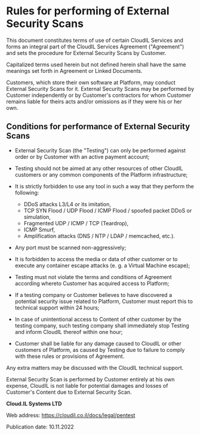 # Rules for performing of External Security Scans

This document constitutes terms of use of certain CloudIL Services and forms an integral part of the CloudIL Services Agreement ("Agreement") and sets the procedure for External Security Scans by Customer.

Capitalized terms used herein but not defined herein shall have the same meanings set forth in Agreement or Linked Documents.

Customers, which store their own software at Platform, may conduct External Security Scans for it. External Security Scans may be performed by Customer independently or by Customer's contractors for whom Customer remains liable for theirs acts and/or omissions as if they were his or her own.


## Conditions for performance of External Security Scans

* External Security Scan (the "Testing") can only be performed against order or by Customer with an active payment account;
* Testing should not be aimed at any other resources of other CloudIL customers or any common components of the Platform infrastructure;
* It is strictly forbidden to use any tool in such a way that they perform the following:

  * DDoS attacks L3/L4 or its imitation,
  * TCP SYN Flood / UDP Flood / ICMP Flood / spoofed packet DDoS or simulation,
  * Fragmented UDP / ICMP / TCP (Teardrop),
  * ICMP Smurf,
  * Amplification attacks (DNS / NTP / LDAP / memcached, etc.).

* Any port must be scanned non-aggressively;
* It is forbidden to access the media or data of other customer or to execute any container escape attacks (e. g. a Virtual Machine escape);
* Testing must not violate the terms and conditions of Agreement according whereto Customer has acquired access to Platform;
* If a testing company or Customer believes to have discovered a potential security issue related to Platform, Customer must report this to technical support within 24 hours;
* In case of unintentional access to Content of other customer by the testing company, such testing company shall immediately stop Testing and inform CloudIL thereof within one hour;
* Customer shall be liable for any damage caused to CloudIL or other customers of Platform, as caused by Testing due to failure to comply with these rules or provisions of Agreement.

Any extra matters may be discussed with the CloudIL technical support.

External Security Scan is performed by Customer entirely at his own expense, CloudIL is not liable for potential damages and losses of Customer's Content due to External Security Scan.

**Cloud.IL Systems LTD**

Web address: <https://cloudil.co.il/docs/legal/pentest>

Publication date: 10.11.2022